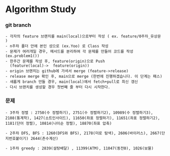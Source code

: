 # Algorithm Study

### git branch

    - 각자의 feature 브랜치를 main(local)으로부터 작성 ( ex. feature/0주차_유상문 )
    - n주차 폴더 안에 본인 성으로 (ex.Yoo) 로 Class 작성
    - 문제가 여러개일 경우, 메서드를 분리하여 각 문제를 만들어 코드를 작성 (ex.problem1())
    - 한주간 문제를 작성 후, feature(origin)으로 Push
      (feature(local)->  feature(origin))
    - origin 브랜치는 github에 가셔서 merge (feature->release)
    - release merge 확인 후, main으로 merge (한번에 진행하겠습니다. 이 단계는 패스)
    - 새롭게 branch 만들 경우, main(local)에서 fetch+pull로 최신 갱신
    - 다시 브랜치를 생성할 경우 첫번째 줄 부터 다시 시작한다.

### 문제
    - 3주차 정렬 : 2750(수 정렬하기), 2751(수 정렬하기2), 10989(수 정렬하기3),  2108(통계학), 1427(소트인사이드), 11650(좌표 정렬하기), 11651(좌표 정렬하기2), 1181(단어 정렬), 10814(나이순 정렬), 18870(좌표 압축)  

    - 2주차 DFS, BFS : 1260(DFS와 BFS), 2178(미로 탐색), 2606(바이러스), 2667(단지번호붙이기) 2644(촌수계산)

    - 1주차 greedy : 2839(설탕배달) , 11399(ATM), 11047(동전0), 1026(보물)

